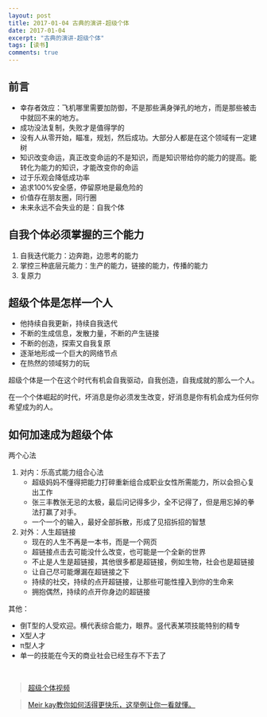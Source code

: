 ```yaml
---
layout: post
title: 2017-01-04 古典的演讲-超级个体
date: 2017-01-04
excerpt: "古典的演讲-超级个体"
tags: [读书]
comments: true
---
```


## 前言

- 幸存者效应：飞机哪里需要加防御，不是那些满身弹孔的地方，而是那些被击中就回不来的地方。
- 成功没法复制，失败才是值得学的
- 没有人从零开始，瞄准，规划，然后成功。大部分人都是在这个领域有一定建树
- 知识改变命运，真正改变命运的不是知识，而是知识带给你的能力的提高。能转化为能力的知识，才能改变你的命运
- 过于乐观会降低成功率
- 追求100%安全感，停留原地是最危险的
- 价值存在朋友圈，同行圈
- 未来永远不会失业的是：自我个体

## 自我个体必须掌握的三个能力

1. 自我迭代能力：边奔跑，边思考的能力
2. 掌控三种底层元能力：生产的能力，链接的能力，传播的能力
3. 复原力

## 超级个体是怎样一个人

- 他持续自我更新，持续自我迭代
- 不断的生成信息，发散力量，不断的产生链接
- 不断的创造，探索又自我复原
- 逐渐地形成一个巨大的网络节点
- 在热然的领域努力的玩

超级个体是一个在这个时代有机会自我驱动，自我创造，自我成就的那么一个人。

在一个个体崛起的时代，坏消息是你必须发生改变，好消息是你有机会成为任何你希望成为的人。

## 如何加速成为超级个体

两个心法

1. 对内：乐高式能力组合心法
    - 超级妈妈不懂得把能力打碎重新组合成职业女性所需能力，所以会担心复出工作
    - 张三丰教张无忌的太极，最后问记得多少，全不记得了，但是用忘掉的拳法打赢了对手。
    - 一个一个的输入，最好全部拆散，形成了见招拆招的智慧
2. 对外：人生超链接
    - 现在的人生不再是一本书，而是一个网页
    - 超链接点击去可能没什么改变，也可能是一个全新的世界
    - 不止是人生是超链接，其他很多都是超链接，例如生物，社会也是超链接
    - 让自己尽可能爆漏在超链接之下
    - 持续的社交，持续的点开超链接，让那些可能性撞入到你的生命来
    - 拥抱偶然，持续的点开你身边的超链接

其他：

 - 倒T型的人受欢迎。横代表综合能力，眼界。竖代表某项技能特别的精专
 - X型人才
 - π型人才
 - 单一的技能在今天的商业社会已经生存不下去了



<br>


> [超级个体视频](http://v.youku.com/v_show/id_XMTg2NjEyMTc1Ng==.html?from=s1.8-1-1.2&spm=a2h0k.8191407.0.0)

> [Meir kay教你如何活得更快乐，这举例让你一看就懂。](http://v.youku.com/v_show/id_XMTg4MjM1NjUzNg==.html?from=s1.8-1-1.2&spm=a2h0k.8191407.0.0)

